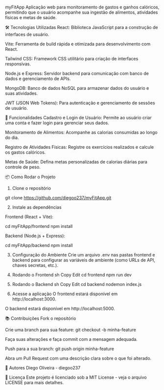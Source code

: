 myFitApp
Aplicação web para monitoramento de gastos e ganhos calóricos, permitindo que o usuário acompanhe sua ingestão de alimentos, atividades físicas e metas de saúde.

🛠 Tecnologias Utilizadas
React: Biblioteca JavaScript para a construção de interfaces de usuário.

Vite: Ferramenta de build rápida e otimizada para desenvolvimento com React.

Tailwind CSS: Framework CSS utilitário para criação de interfaces responsivas.

Node.js e Express: Servidor backend para comunicação com banco de dados e gerenciamento de APIs.

MongoDB: Banco de dados NoSQL para armazenar dados do usuário e suas atividades.

JWT (JSON Web Tokens): Para autenticação e gerenciamento de sessões de usuário.

🚀 Funcionalidades
Cadastro e Login de Usuário: Permite ao usuário criar uma conta e fazer login para gerenciar seus dados.

Monitoramento de Alimentos: Acompanhe as calorias consumidas ao longo do dia.

Registro de Atividades Físicas: Registre os exercícios realizados e calcule os gastos calóricos.

Metas de Saúde: Defina metas personalizadas de calorias diárias para controle de peso.

📦 Como Rodar o Projeto

1. Clone o repositório

git clone https://github.com/diegoo237/myFitApp.git

2. Instale as dependências

Frontend (React + Vite):

cd myFitApp/frontend
npm install

Backend (Node.js + Express):

cd myFitApp/backend
npm install

3. Configuração do Ambiente
   Crie um arquivo .env nas pastas frontend e backend para configurar as variáveis de ambiente (como URLs de API, chaves secretas, etc.).

4. Rodando o Frontend
   sh
   Copy
   Edit
   cd frontend
   npm run dev
5. Rodando o Backend
   sh
   Copy
   Edit
   cd backend
   nodemon index.js
6. Acesse a aplicação
   O frontend estará disponível em http://localhost:3000.

O backend estará disponível em http://localhost:5000.

📚 Contribuições
Fork o repositório

Crie uma branch para sua feature:
git checkout -b minha-feature

Faça suas alterações e faça commit com a mensagem adequada.

Push para a sua branch:
git push origin minha-feature

Abra um Pull Request com uma descrição clara sobre o que foi alterado.

👥 Autores
Diego Oliveira - diegoo237

📝 Licença
Este projeto é licenciado sob a MIT License - veja o arquivo LICENSE para mais detalhes.
